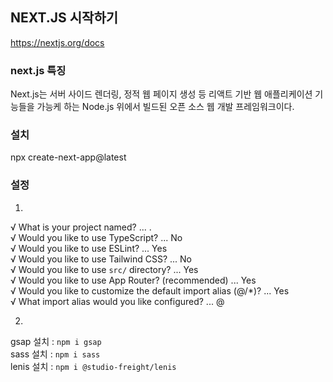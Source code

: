 ## NEXT.JS 시작하기
https://nextjs.org/docs

### next.js 특징
Next.js는 서버 사이드 렌더링, 정적 웹 페이지 생성 등 리액트 기반 웹 애플리케이션 기능들을 가능케 하는 Node.js 위에서 빌드된 오픈 소스 웹 개발 프레임워크이다.

### 설치
npx create-next-app@latest

### 설정
1. 
√ What is your project named? ... .<br>
√ Would you like to use TypeScript? ... No<br>
√ Would you like to use ESLint? ... Yes<br>
√ Would you like to use Tailwind CSS? ... No<br>
√ Would you like to use `src/` directory? ...  Yes<br>
√ Would you like to use App Router? (recommended) ... Yes<br>
√ Would you like to customize the default import alias (@/*)? ... Yes<br>
√ What import alias would you like configured? ... @

2. 
gsap 설치 : `npm i gsap`<br>
sass 설치 : `npm i sass`<br>
lenis 설치 : `npm i @studio-freight/lenis`<br>